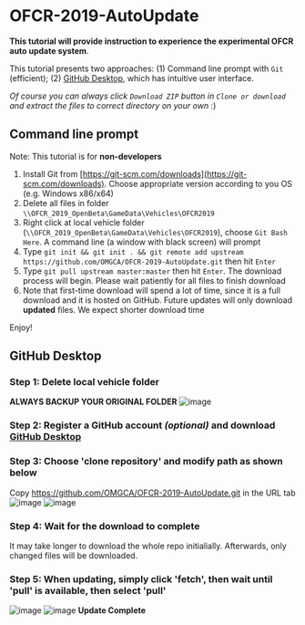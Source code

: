 # OFCR-2019-AutoUpdate

**This tutorial will provide instruction to experience the experimental OFCR auto update system**.

This tutorial presents two approaches: (1) Command line prompt with `Git` (efficient); (2) [GitHub Desktop](https://desktop.github.com/), which has intuitive user interface.

*Of course you can always click `Download ZIP` button in `Clone or download` and extract the files to correct directory on your own* :)



## Command line prompt

Note: This tutorial is for **non-developers**

1. Install Git from [https://git-scm.com/downloads](https://git-scm.com/downloads). Choose appropriate version according to you OS (e.g. Windows x86/x64)
2. Delete all files in folder `\\OFCR_2019_OpenBeta\GameData\Vehicles\OFCR2019`
3. Right click at local vehicle folder (`\\OFCR_2019_OpenBeta\GameData\Vehicles\OFCR2019`), choose `Git Bash Here`. A command line (a window with black screen) will prompt
4. Type `git init && git init . && git remote add upstream https://github.com/OMGCA/OFCR-2019-AutoUpdate.git` then hit `Enter`
5. Type `git pull upstream master:master` then hit `Enter`. The download process will begin. Please wait patiently for all files to finish download
6. Note that first-time download will spend a lot of time, since it is a full download and it is hosted on GitHub. Future updates will only download **updated** files. We expect shorter download time

Enjoy!

## GitHub Desktop

### Step 1: Delete local vehicle folder
**ALWAYS BACKUP YOUR ORIGINAL FOLDER**
![image](https://i.ibb.co/fC9vjSK/step1-1.png)
### Step 2: Register a GitHub account _(optional)_ and download [GitHub Desktop](https://desktop.github.com/)
### Step 3: Choose 'clone repository' and modify path as shown below
Copy https://github.com/OMGCA/OFCR-2019-AutoUpdate.git in the URL tab
![image](https://i.ibb.co/tK8pP3v/TIM-20181225112125.png)
![image](https://i.ibb.co/PCVjYwR/TIM-20181225132330.png)
### Step 4: Wait for the download to complete
It may take longer to download the whole repo initialially. Afterwards, only changed files will be downloaded.
### Step 5: When updating, simply click 'fetch', then wait until 'pull' is available, then select 'pull'
![image](https://i.ibb.co/jvZkNXY/TIM-20181225112315.png)
![image](https://i.ibb.co/M8N2QbK/TIM-20181225112327.png)
**Update Complete**

